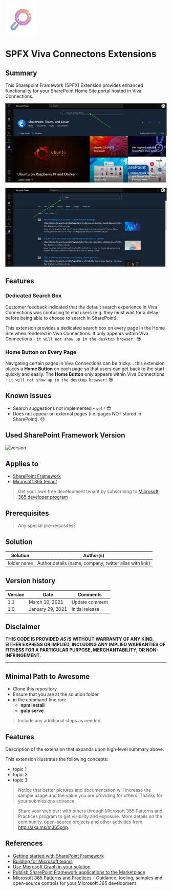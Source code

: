 
![Logo](https://github.com/TylerDurham/spfx-viva-connections-extensions/blob/master/sharepoint/images/app-icon.png?raw=true)
# SPFX Viva Connectons Extensions

## Summary

This Sharepoint Framework (SPFX) Extension provides enhanced functionality for your SharePoint Home Site portal hosted in Viva Connections.

![Screenshot 1: The extension in Viva Connections](https://raw.githubusercontent.com/TylerDurham/spfx-viva-connections-extensions/master/sharepoint/images/screenshot-1.png)

![Screenshot 2: Search in Viva Connections](https://raw.githubusercontent.com/TylerDurham/spfx-viva-connections-extensions/master/sharepoint/images/screenshot-2.png)

## Features

### Dedicated Search Box

Customer feedback indicated that the default search experience in Viva Connections was confusing to end users (e.g. they must wait for a delay before being able to choose to search in SharePoint).

This extension provides a dedicated search box on every page in the Home Site when rendered in Viva Connections. It only appears within Viva Connections - ```it will not show up in the desktop browser!``` 😎

### Home Button on Every Page

Navigating certain pages in Viva Connections can be tricky... this extension places a **Home Button** on each page so that users can get back to the start quickly and easily. The **Home Button** only appears within Viva Connections - ```it will not show up in the desktop browser!``` 😎

## Known Issues

* Search suggestions not implemented - ```yet!``` 😎
* Does not appear on external pages (i.e. pages NOT stored in SharePoint). 😞

## Used SharePoint Framework Version

![version](https://img.shields.io/badge/version-1.13-green.svg)

## Applies to

- [SharePoint Framework](https://aka.ms/spfx)
- [Microsoft 365 tenant](https://docs.microsoft.com/en-us/sharepoint/dev/spfx/set-up-your-developer-tenant)

> Get your own free development tenant by subscribing to [Microsoft 365 developer program](http://aka.ms/o365devprogram)

## Prerequisites

> Any special pre-requisites?

## Solution

Solution|Author(s)
--------|---------
folder name | Author details (name, company, twitter alias with link)

## Version history

Version|Date|Comments
-------|----|--------
1.1|March 10, 2021|Update comment
1.0|January 29, 2021|Initial release

## Disclaimer

**THIS CODE IS PROVIDED *AS IS* WITHOUT WARRANTY OF ANY KIND, EITHER EXPRESS OR IMPLIED, INCLUDING ANY IMPLIED WARRANTIES OF FITNESS FOR A PARTICULAR PURPOSE, MERCHANTABILITY, OR NON-INFRINGEMENT.**

---

## Minimal Path to Awesome

- Clone this repository
- Ensure that you are at the solution folder
- in the command-line run:
  - **npm install**
  - **gulp serve**

> Include any additional steps as needed.

## Features

Description of the extension that expands upon high-level summary above.

This extension illustrates the following concepts:

- topic 1
- topic 2
- topic 3

> Notice that better pictures and documentation will increase the sample usage and the value you are providing for others. Thanks for your submissions advance.

> Share your web part with others through Microsoft 365 Patterns and Practices program to get visibility and exposure. More details on the community, open-source projects and other activities from http://aka.ms/m365pnp.

## References

- [Getting started with SharePoint Framework](https://docs.microsoft.com/en-us/sharepoint/dev/spfx/set-up-your-developer-tenant)
- [Building for Microsoft teams](https://docs.microsoft.com/en-us/sharepoint/dev/spfx/build-for-teams-overview)
- [Use Microsoft Graph in your solution](https://docs.microsoft.com/en-us/sharepoint/dev/spfx/web-parts/get-started/using-microsoft-graph-apis)
- [Publish SharePoint Framework applications to the Marketplace](https://docs.microsoft.com/en-us/sharepoint/dev/spfx/publish-to-marketplace-overview)
- [Microsoft 365 Patterns and Practices](https://aka.ms/m365pnp) - Guidance, tooling, samples and open-source controls for your Microsoft 365 development